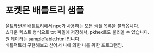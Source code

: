 # 포켓몬 배틀트리 샘플

울트라썬문 배틀트리에서 npc가 사용하는 모든 샘플 목록을 불러옵니다.   
쇼다운 텍스트 형식으로 txt 파일에 저장해서, pkhex로도 불러올 수 있습니다.    
원 데이터는 sampleTable.html 입니다.   
배틀팩토리 구현해보고 싶어서 나에 의한 나를 위한 프로그램임.   
